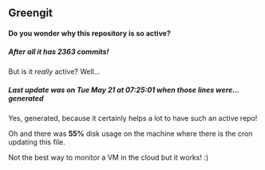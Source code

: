 ## Greengit

#### Do you wonder why this repository is so active?

##### After all it has 2363 commits!

But is it *really* active? Well...

##### Last update was on Tue May 21 at 07:25:01 when those lines were... generated

Yes, generated, because it certainly helps a lot to have such an active repo!

Oh and there was **55%** disk usage on the machine
where there is the cron updating this file.

Not the best way to monitor a VM in the cloud but it works! :)

